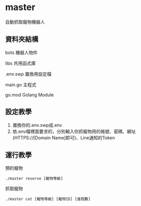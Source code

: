 # master
自動抓取寵物機器人

## 資料夾結構
bots 機器人物件

libs 共用函式庫

.env.swp 置換用設定檔

main.go 主程式

go.mod Golang Module

## 設定教學
1. 置換你的.env.swp成.env
2. 依.env檔裡面要求的，分別輸入你抓寵物用的帳號、密碼、網址(HTTPS://[Domain Name]即可)、Line通知的Token

## 運行教學
預約寵物
```
./master reserve [寵物等級]
```

抓取寵物
```
./master cat [寵物等級] [寵物ID] [進程數]
```